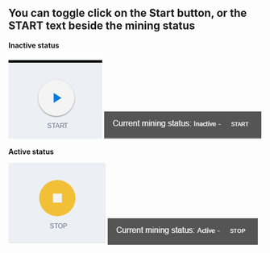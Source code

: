 ## You can toggle click on the Start button, or the START text beside the mining status

**Inactive status**

![](https://github.com/anyTV/freedom-crypto-miner/raw/master/images/mining1.png) ![](https://github.com/anyTV/freedom-crypto-miner/raw/master/images/mining2.png)


**Active status**

![](https://github.com/anyTV/freedom-crypto-miner/raw/master/images/mining3.png) ![](https://github.com/anyTV/freedom-crypto-miner/raw/master/images/mining4.png)